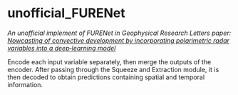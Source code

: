 # unofficial_FURENet
*An unofficial implement of FURENet in Geophysical Research Letters paper: [Nowcasting of convective development by incorporating polarimetric radar variables into a deep‐learning model](https://agupubs.onlinelibrary.wiley.com/doi/full/10.1029/2021GL095302)*

Encode each input variable separately, then merge the outputs of the encoder. After passing through the Squeeze and Extraction module, it is then decoded to obtain predictions containing spatial and temporal information.
